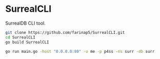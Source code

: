 # SurrealCLI
SurrealDB CLI tool.

```bash
git clone https://github.com/farinap5/SurrealCLI.git
cd SurrealCLI
go build SurrealCLI
```

```bash
go run main.go -host "0.0.0.0:80" -u me -p p4ss -ns surr -db surr
```